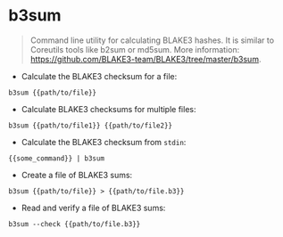 # b3sum

> Command line utility for calculating BLAKE3 hashes.
> It is similar to Coreutils tools like b2sum or md5sum.
> More information: <https://github.com/BLAKE3-team/BLAKE3/tree/master/b3sum>.

- Calculate the BLAKE3 checksum for a file:

`b3sum {{path/to/file}}`

- Calculate BLAKE3 checksums for multiple files:

`b3sum {{path/to/file1}} {{path/to/file2}}`

- Calculate the BLAKE3 checksum from `stdin`:

`{{some_command}} | b3sum`

- Create a file of BLAKE3 sums:

`b3sum {{path/to/file}} > {{path/to/file.b3}}`

- Read and verify a file of BLAKE3 sums:

`b3sum --check {{path/to/file.b3}}`
